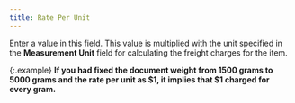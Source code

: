 ```yaml
---
title: Rate Per Unit
---
```



Enter a value in this field. This value is multiplied with the unit  specified in the **Measurement Unit**  field for calculating the freight charges for the item.


{:.example}
**If you had fixed the document weight from  1500 grams to 5000 grams and the rate per unit as $1, it implies that  $1 charged for every gram.**
